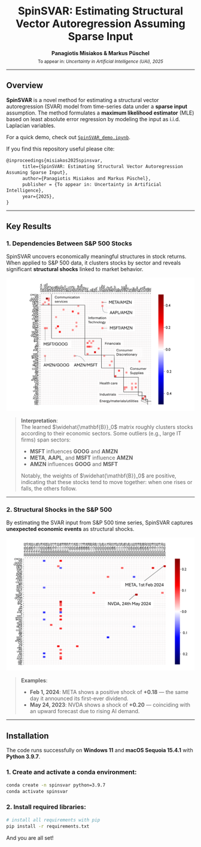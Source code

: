 <div align="center">
  
# SpinSVAR: Estimating Structural Vector Autoregression Assuming Sparse Input  
**Panagiotis Misiakos & Markus Püschel**  
<sub>To appear in: *Uncertainty in Artificial Intelligence (UAI), 2025*</sub>

</div>

---

## Overview

**SpinSVAR** is a novel method for estimating a structural vector autoregression (SVAR) model from time-series data under a **sparse input** assumption. The method formulates a **maximum likelihood estimator** (MLE) based on least absolute error regression by modeling the input as i.i.d. Laplacian variables.

For a quick demo, check out [`SpinSVAR_demo.ipynb`](SpinSVAR_demo.ipynb).

If you find this repository useful please cite:

```
@inproceedings{misiakos2025spinsvar,
      title={SpinSVAR: Estimating Structural Vector Autoregression Assuming Sparse Input}, 
      author={Panagiotis Misiakos and Markus Püschel},
      publisher = {To appear in: Uncertainty in Artificial Intelligence},
      year={2025},
}
```
---
## Key Results

### 1. Dependencies Between S&P 500 Stocks

SpinSVAR uncovers economically meaningful structures in stock returns. When applied to S&P 500 data, it clusters stocks by sector and reveals significant **structural shocks** linked to market behavior.

<p align="center">
  <img src="experiments/plots_UAI/S&P500/window_graph.png" alt="Dependencies graph" width="650"/>
</p>

> **Interpretation**:  
> The learned $\widehat{\mathbf{B}}_0$ matrix roughly clusters stocks according to their economic sectors. Some outliers (e.g., large IT firms) span sectors:
> - **MSFT** influences **GOOG** and **AMZN**  
> - **META**, **AAPL**, and **MSFT** influence **AMZN**  
> - **AMZN** influences **GOOG** and **MSFT**  
>  
> Notably, the weights of $\widehat{\mathbf{B}}_0$ are positive, indicating that these stocks tend to move together: when one rises or falls, the others follow.

---

### 2. Structural Shocks in the S&P 500

By estimating the SVAR input from S&P 500 time series, SpinSVAR captures **unexpected economic events** as structural shocks.

<p align="center">
  <img src="experiments/plots_UAI/S&P500/root_causes.png" alt="Structural shocks" width="650"/>
</p>

> **Examples**:  
> - **Feb 1, 2024**: META shows a positive shock of **+0.18** — the same day it announced its first-ever dividend.  
> - **May 24, 2023**: NVDA shows a shock of **+0.20** — coinciding with an upward forecast due to rising AI demand.

---

## Installation

The code runs successfully on **Windows 11** and **macOS Sequoia 15.4.1** with **Python 3.9.7**.

### 1. Create and activate a conda environment:

```bash
conda create -n spinsvar python=3.9.7
conda activate spinsvar
```

### 2. Install required libraries:

```bash
# install all requirements with pip
pip install -r requirements.txt
```

And you are all set!
